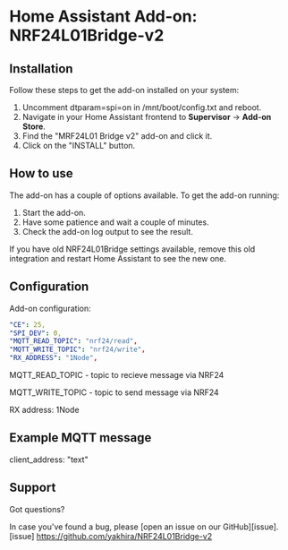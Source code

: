# Home Assistant Add-on: NRF24L01Bridge-v2

## Installation

Follow these steps to get the add-on installed on your system:

1. Uncomment dtparam=spi=on in /mnt/boot/config.txt and reboot.
2. Navigate in your Home Assistant frontend to **Supervisor** -> **Add-on Store**.
3. Find the "MRF24L01 Bridge v2" add-on and click it.
4. Click on the "INSTALL" button.

## How to use

The add-on has a couple of options available. To get the add-on running:

1. Start the add-on.
2. Have some patience and wait a couple of minutes.
3. Check the add-on log output to see the result.


If you have old NRF24L01Bridge settings available, remove this old integration and restart Home Assistant to see the new one.

## Configuration

Add-on configuration:

```yaml
"CE": 25,
"SPI_DEV": 0,
"MQTT_READ_TOPIC": "nrf24/read",
"MQTT_WRITE_TOPIC": "nrf24/write",
"RX_ADDRESS": "1Node", 
```

MQTT_READ_TOPIC - topic to recieve message via NRF24

MQTT_WRITE_TOPIC - topic to send message via NRF24

RX address: 1Node

## Example MQTT message

client_address: "text"

## Support

Got questions?

In case you've found a bug, please [open an issue on our GitHub][issue].
[issue] https://github.com/yakhira/NRF24L01Bridge-v2